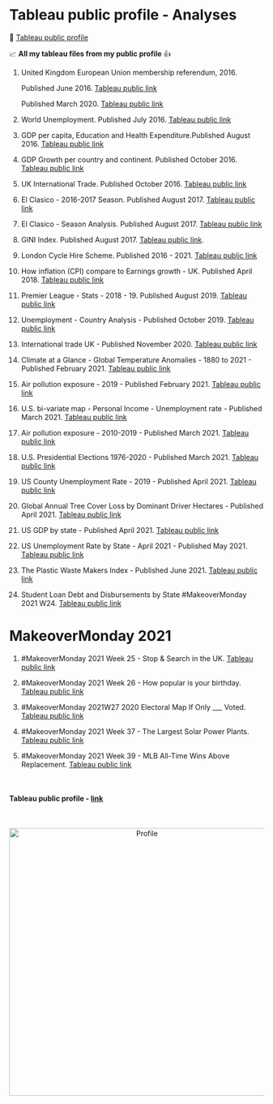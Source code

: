 


# Tableau public profile - Analyses

 :open_file_folder:  [Tableau public profile](https://public.tableau.com/app/profile/juanma4308#!/)  
 
:chart_with_upwards_trend: **All my tableau files from my public profile**   :+1:



1. United Kingdom European Union membership referendum, 2016. 

     Published June 2016. [Tableau public link](https://public.tableau.com/profile/juanma4308#!/vizhome/Referendum_4/Referendumresults)
           
     Published March 2020. [Tableau public link](https://public.tableau.com/profile/juanma4308#!/vizhome/ReferendumEU-UK2016-Map/UK_EU)

2. World Unemployment.  Published July 2016. [Tableau public link](https://public.tableau.com/profile/juanma4308#!/vizhome/Unemployment-Tableau/Unemployment-2005-2014)

3.  GDP per capita, Education and Health Expenditure.Published August 2016. [Tableau public link](https://public.tableau.com/profile/juanma4308#!/vizhome/Country-Tableau/CountryAnalysis)

4. GDP Growth per country and continent. Published October 2016. [Tableau public link](https://public.tableau.com/profile/juanma4308#!/vizhome/GDPGrowth_3/Growthpercountryandcontinent)

5. UK International Trade. Published October 2016.  [Tableau public link](https://public.tableau.com/profile/juanma4308#!/vizhome/UK-InternationalTrade2015/Story1)

6. El Clasico - 2016-2017 Season. Published August 2017. [Tableau public link](https://public.tableau.com/profile/juanma4308#!/vizhome/ElClasico-2016-2017Season/2016-2017Season)

7. El Clasico - Season Analysis. Published August 2017. [Tableau public link](https://public.tableau.com/profile/juanma4308#!/vizhome/ElClasico-SeasonAnalysis_0/TeamLevel)

8. GINI Index. Published August 2017. [Tableau public link](https://public.tableau.com/profile/juanma4308#!/vizhome/GINIIndex_1/GINIIndex).

9. London Cycle Hire Scheme. Published 2016 - 2021.  [Tableau public link](https://public.tableau.com/profile/juanma4308#!/vizhome/LondonCycleHireScheme/Story1)

10. How inflation (CPI) compare to Earnings growth  - UK. Published April 2018. [Tableau public link](https://public.tableau.com/profile/juanma4308#!/vizhome/HowinflationCPIcomparetoEarningsgrowth-UK/CPIVSEarningsGrowth)

11. Premier League - Stats - 2018 - 19. Published August 2019. [Tableau public link](https://public.tableau.com/profile/juanma4308#!/vizhome/PremierLeague-Stats-2018-19/PremierLeagueStats-201919)

12. Unemployment - Country Analysis - Published October 2019. [Tableau public link](https://public.tableau.com/profile/juanma4308#!/vizhome/Unemployment-Tableau-October2019/Unemployment-Analysis)

13. International trade UK -  Published November 2020. [Tableau public link](https://public.tableau.com/profile/juanma4308#!/vizhome/InternationaltradeUK-November2020/Seconddashboard)

14. Climate at a Glance - Global Temperature Anomalies - 1880 to 2021 - Published February 2021. [Tableau public link](https://public.tableau.com/profile/juanma4308#!/vizhome/ClimateataGlance-GlobalTemperatureAnomalies-1880to2021/ClimateataGlance-GlobalTemperatureAnomalies-1880to2021)

15. Air pollution exposure - 2019 - Published February 2021. [Tableau public link](https://public.tableau.com/profile/juanma4308#!/vizhome/Airpollutionexposure-2019/Blue)

16. U.S. bi-variate map - Personal Income - Unemployment rate - Published March 2021. [Tableau public link](https://public.tableau.com/profile/juanma4308#!/vizhome/U_S_bi-variatemap-PersonalIncome-Unemploymentrate/Bivariatemaps)

17. Air pollution exposure - 2010-2019  - Published March 2021. [Tableau public link](https://public.tableau.com/profile/juanma4308#!/vizhome/Airpollutionexposure-2010-2019/High35)

18. U.S. Presidential Elections 1976-2020 - Published March 2021. [Tableau public link](https://public.tableau.com/profile/juanma4308#!/vizhome/USPresidentialElections1976-2020/USmap)

19. US County Unemployment Rate - 2019  - Published April 2021.   [Tableau public link](https://public.tableau.com/profile/juanma4308#!/vizhome/USCountyUnemploymentRate-2019/US_County)

20. Global Annual Tree Cover Loss by Dominant Driver Hectares - Published April 2021.   [Tableau public link](https://public.tableau.com/profile/juanma4308#!/vizhome/GlobalAnnualTreeCoverLossbyDominantDriverHectares/Tree_cover)

21. US GDP by state - Published April 2021.   [Tableau public link](https://public.tableau.com/profile/juanma4308#!/vizhome/USGDPbystate/USGDPstate)

22. US Unemployment Rate by State - April 2021 - Published May 2021.   [Tableau public link](https://public.tableau.com/profile/juanma4308#!/vizhome/USUnemploymentRatebyState-April2021/Unemployment_rate)

23. The Plastic Waste Makers Index - Published June 2021. [Tableau public link](https://public.tableau.com/app/profile/juanma4308/viz/MakeoverMonday2021Week22-ThePlasticWasteMakersIndex_16227357208930/The_Plastic_Waste_Makers_Index)

24. Student Loan Debt and Disbursements by State #MakeoverMonday 2021 W24. [Tableau public link](https://public.tableau.com/app/profile/juanma4308/viz/StudentLoanDebtandDisbursementsbyStateMakeoverMonday2021W24/Student_Loan)

# MakeoverMonday 2021 


1. #MakeoverMonday 2021 Week 25 - Stop & Search in the UK. [Tableau public link](https://public.tableau.com/app/profile/juanma4308/viz/MakeoverMonday2021Week25-StopSearchintheUK/Stop_and_search)

2. #MakeoverMonday 2021 Week 26 - How popular is your birthday. [Tableau public link](https://public.tableau.com/app/profile/juanma4308/viz/MakeoverMonday2021W26HowpopularisyourBirthday/birthday)

3. #MakeoverMonday 2021W27 2020 Electoral Map If Only ___ Voted. [Tableau public link](https://public.tableau.com/app/profile/juanma4308/viz/MakeoverMonday2021W272020ElectoralMapIfOnly___Voted/US_Map)

4. #MakeoverMonday 2021 Week 37 - The Largest Solar Power Plants. [Tableau public link](https://public.tableau.com/app/profile/juanma4308/viz/MakeoverMonday2021Week37-TheLargestSolarPowerPlants/Solar_panel)

5. #MakeoverMonday 2021 Week 39 - MLB All-Time Wins Above Replacement. [Tableau public link](https://public.tableau.com/app/profile/juanma4308/viz/MakeoverMonday2021Week39-MLBAll-TimeWinsAboveReplacement/MLB)


 
<br>

#### Tableau public profile - [link](https://public.tableau.com/profile/juanma4308#!/)

<br>



<p align="center">
<img width="528" alt="Profile" src="https://user-images.githubusercontent.com/37122520/113569080-c2ae3180-9609-11eb-9e39-c61ec156cf87.png">
</p>





